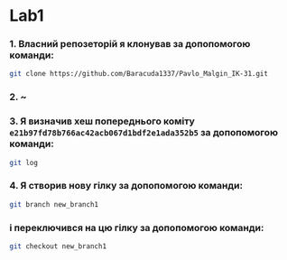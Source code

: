 # Lab1 

### 1. Власний репозеторій я клонував за допопомогою команди:
```sh
git clone https://github.com/Baracuda1337/Pavlo_Malgin_IK-31.git
``` 

### 2. ~

### 3. Я визначив хеш попереднього коміту `e21b97fd78b766ac42acb067d1bdf2e1ada352b5` за допопомогою команди:
```sh
git log
``` 

### 4. Я створив нову гілку за допопомогою команди:
```sh
git branch new_branch1
``` 
### і переключився на цю гілку за допопомогою команди:
```sh
git checkout new_branch1
```